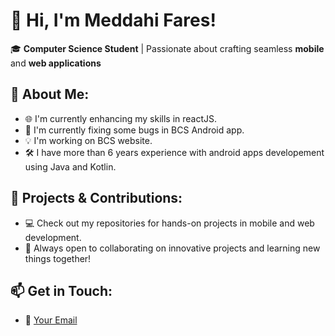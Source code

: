 # 👋 Hi, I'm Meddahi Fares!

🎓 **Computer Science Student** | Passionate about crafting seamless **mobile** and **web applications**

## 🚀 About Me:
- 🌐 I'm currently enhancing my skills in reactJS.
- 📱 I'm currently fixing some bugs in BCS Android app.
- 💡 I'm working on BCS website.
- 🛠️ I have more than 6 years experience with android apps developement using Java and Kotlin.

## 📂 Projects & Contributions:
- 💻 Check out my repositories for hands-on projects in mobile and web development.
- 🌟 Always open to collaborating on innovative projects and learning new things together!

## 📫 Get in Touch:
- 📧 [Your Email](fares.mdh1@gmail.com)
